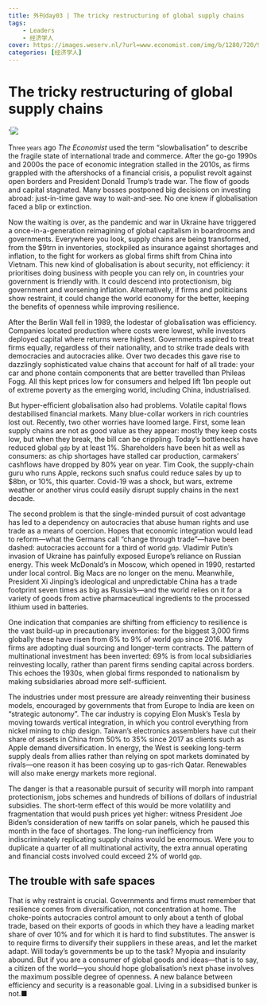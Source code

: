 ```yaml
---
title: 外刊day03 | The tricky restructuring of global supply chains
tags:
    - Leaders
    - 经济学人
cover: https://images.weserv.nl/?url=www.economist.com/img/b/1280/720/90/media-assets/image/20220618_LDD001.jpg
categories: [经济学人]
---
```

# The tricky restructuring of global supply chains

'<img src="https://images.weserv.nl/?url=www.economist.com/img/b/1280/720/90/media-assets/image/20220618_LDD001.jpg" /><div></div><p><span>T</span><small>hree years</small> ago <i>The Economist</i> used the term “slowbalisation” to describe the fragile state of international trade and commerce. After the go-go 1990s and 2000s the pace of economic integration stalled in the 2010s, as firms grappled with the aftershocks of a financial crisis, a populist revolt against open borders and President Donald Trump’s trade war. The flow of goods and capital stagnated. Many bosses postponed big decisions on investing abroad: just-in-time gave way to wait-and-see. No one knew if globalisation faced a blip or extinction.</p><p>Now the waiting is over, as the pandemic and war in Ukraine have triggered a once-in-a-generation reimagining of global capitalism in boardrooms and governments. Everywhere you look, supply chains are being transformed, from the $9trn in inventories, stockpiled as insurance against shortages and inflation, to the fight for workers as global firms shift from China into Vietnam. This new kind of globalisation is about security, not efficiency: it prioritises doing business with people you can rely on, in countries your government is friendly with. It could descend into protectionism, big government and worsening inflation. Alternatively, if firms and politicians show restraint, it could change the world economy for the better, keeping the benefits of openness while improving resilience. </p><div><div><div id="econ-1"></div></div></div><p>After the Berlin Wall fell in 1989, the lodestar of globalisation was efficiency. Companies located production where costs were lowest, while investors deployed capital where returns were highest. Governments aspired to treat firms equally, regardless of their nationality, and to strike trade deals with democracies and autocracies alike. Over two decades this gave rise to dazzlingly sophisticated value chains that account for half of all trade: your car and phone contain components that are better travelled than Phileas Fogg. All this kept prices low for consumers and helped lift 1bn people out of extreme poverty as the emerging world, including China, industrialised.</p><p>But hyper-efficient globalisation also had problems. Volatile capital flows destabilised financial markets. Many blue-collar workers in rich countries lost out. Recently, two other worries have loomed large. First, some lean supply chains are not as good value as they appear: mostly they keep costs low, but when they break, the bill can be crippling. Today’s bottlenecks have reduced global <small>gdp </small>by at least 1%. Shareholders have been hit as well as consumers: as chip shortages have stalled car production, carmakers’ cashflows have dropped by 80% year on year. Tim Cook, the supply-chain guru who runs Apple, reckons such snafus could reduce sales by up to $8bn, or 10%, this quarter. Covid-19 was a shock, but wars, extreme weather or another virus could easily disrupt supply chains in the next decade.</p><p>The second problem is that the single-minded pursuit of cost advantage has led to a dependency on autocracies that abuse human rights and use trade as a means of coercion. Hopes that economic integration would lead to reform—what the Germans call “change through trade”—have been dashed: autocracies account for a third of world <small>gdp</small>. Vladimir Putin’s invasion of Ukraine has painfully exposed Europe’s reliance on Russian energy. This week McDonald’s in Moscow, which opened in 1990, restarted under local control. Big Macs are no longer on the menu. Meanwhile, President Xi Jinping’s ideological and unpredictable China has a trade footprint seven times as big as Russia’s—and the world relies on it for a variety of goods from active pharmaceutical ingredients to the processed lithium used in batteries.</p><div><div><div id="econ-2"></div></div></div><p>One indication that companies are shifting from efficiency to resilience is the vast build-up in precautionary inventories: for the biggest 3,000 firms globally these have risen from 6% to 9% of world <small>gdp </small>since 2016. Many firms are adopting dual sourcing and longer-term contracts. The pattern of multinational investment has been inverted: 69% is from local subsidiaries reinvesting locally, rather than parent firms sending capital across borders. This echoes the 1930s, when global firms responded to nationalism by making subsidiaries abroad more self-sufficient. </p><p>The industries under most pressure are already reinventing their business models, encouraged by governments that from Europe to India are keen on “strategic autonomy”. The car industry is copying Elon Musk’s Tesla by moving towards vertical integration, in which you control everything from nickel mining to chip design. Taiwan’s electronics assemblers have cut their share of assets in China from 50% to 35% since 2017 as clients such as Apple demand diversification. In energy, the West is seeking long-term supply deals from allies rather than relying on spot markets dominated by rivals—one reason it has been cosying up to gas-rich Qatar. Renewables will also make energy markets more regional.</p><p>The danger is that a reasonable pursuit of security will morph into rampant protectionism, jobs schemes and hundreds of billions of dollars of industrial subsidies. The short-term effect of this would be more volatility and fragmentation that would push prices yet higher: witness President Joe Biden’s consideration of new tariffs on solar panels, which he paused this month in the face of shortages. The long-run inefficiency from indiscriminately replicating supply chains would be enormous. Were you to duplicate a quarter of all multinational activity, the extra annual operating and financial costs involved could exceed 2% of world <small>gdp</small>. </p><h2>The trouble with safe spaces</h2><p>That is why restraint is crucial. Governments and firms must remember that resilience comes from diversification, not concentration at home. The choke-points autocracies control amount to only about a tenth of global trade, based on their exports of goods in which they have a leading market share of over 10% and for which it is hard to find substitutes. The answer is to require firms to diversify their suppliers in these areas, and let the market adapt. Will today’s governments be up to the task? Myopia and insularity abound. But if you are a consumer of global goods and ideas—that is to say, a citizen of the world—you should hope globalisation’s next phase involves the maximum possible degree of openness. A new balance between efficiency and security is a reasonable goal. Living in a subsidised bunker is not.<span>■</span></p>